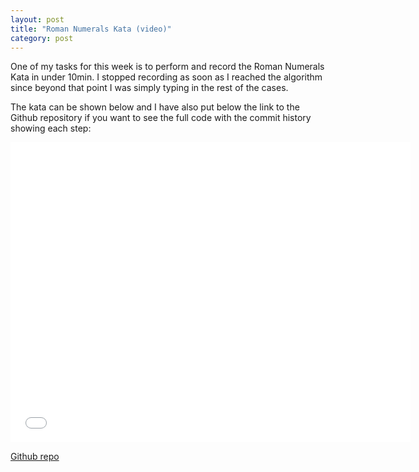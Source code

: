 ```yaml
---
layout: post
title: "Roman Numerals Kata (video)"
category: post
---
```


One of my tasks for this week is to perform and record the Roman Numerals Kata in under 10min. I stopped recording as soon as I reached the algorithm since beyond that point I was simply typing in the rest of the cases.

The kata can be shown below and I have also put below the link to the Github repository if you want to see the full code with the commit history showing each step:

<iframe width="640" height="480" src="//www.youtube.com/embed/Y7SlbNllO6k" frameborder="0" allowfullscreen></iframe>

[Github repo](https://github.com/Maikon/Roman_Numerals)
